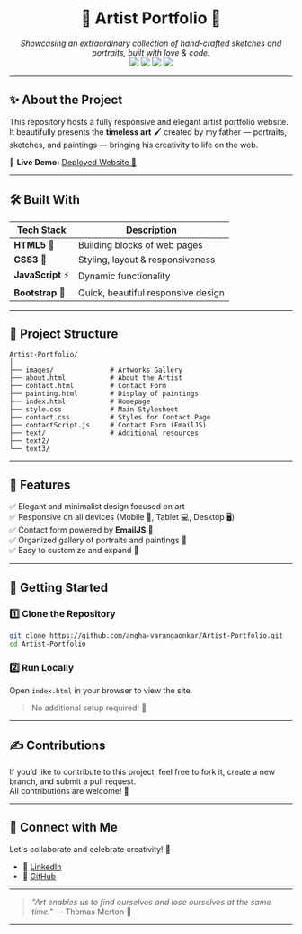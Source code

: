 <h1 align="center">🎨 Artist Portfolio 🎨</h1>

<p align="center">
  <i>Showcasing an extraordinary collection of hand-crafted sketches and portraits, built with love & code.</i><br>
  <img src="https://img.shields.io/badge/HTML5-E34F26?style=for-the-badge&logo=html5&logoColor=white"/>
  <img src="https://img.shields.io/badge/CSS3-1572B6?style=for-the-badge&logo=css3&logoColor=white"/>
  <img src="https://img.shields.io/badge/JavaScript-F7DF1E?style=for-the-badge&logo=javascript&logoColor=black"/>
  <img src="https://img.shields.io/badge/Bootstrap-563D7C?style=for-the-badge&logo=bootstrap&logoColor=white"/>
</p>

---

## ✨ About the Project

This repository hosts a fully responsive and elegant artist portfolio website.  
It beautifully presents the **timeless art** 🖌️ created by my father — portraits, sketches, and paintings — bringing his creativity to life on the web.

🔗 **Live Demo:** [Deployed Website 🚀](https://milindvarangaonkar.vercel.app)

---

## 🛠️ Built With

| Tech Stack   | Description                     |
|--------------|----------------------------------|
| **HTML5** 🧩 | Building blocks of web pages     |
| **CSS3** 🎨 | Styling, layout & responsiveness |
| **JavaScript** ⚡ | Dynamic functionality         |
| **Bootstrap** 🥾 | Quick, beautiful responsive design |

---

## 📂 Project Structure

```
Artist-Portfolio/
│
├── images/              # Artworks Gallery
├── about.html           # About the Artist
├── contact.html         # Contact Form
├── painting.html        # Display of paintings
├── index.html           # Homepage
├── style.css            # Main Stylesheet
├── contact.css          # Styles for Contact Page
├── contactScript.js     # Contact Form (EmailJS)
├── text/                # Additional resources
├── text2/
└── text3/
```

---

## 🎨 Features

✅ Elegant and minimalist design focused on art  
✅ Responsive on all devices (Mobile 📱, Tablet 💻, Desktop 🖥️)  
✅ Contact form powered by **EmailJS** 📧  
✅ Organized gallery of portraits and paintings 🎨  
✅ Easy to customize and expand 🔧  

---

## 🚀 Getting Started

### 1️⃣ Clone the Repository
```bash
git clone https://github.com/angha-varangaonkar/Artist-Portfolio.git
cd Artist-Portfolio
```

### 2️⃣ Run Locally
Open `index.html` in your browser to view the site.

> No additional setup required! 🎉

---

## ✍️ Contributions

If you’d like to contribute to this project, feel free to fork it, create a new branch, and submit a pull request.  
All contributions are welcome! 🌟

---

## 🤝 Connect with Me

Let's collaborate and celebrate creativity! 🌟  

- 💼 [LinkedIn](https://www.linkedin.com/in/angha16/)
- 🐙 [GitHub](https://github.com/angha-varangaonkar)

---

> _"Art enables us to find ourselves and lose ourselves at the same time."_ — Thomas Merton 🎨

--- 
